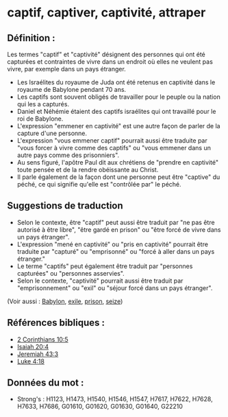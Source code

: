 # captif, captiver, captivité, attraper

## Définition :

Les termes "captif" et "captivité" désignent des personnes qui ont été capturées et contraintes de vivre dans un endroit où elles ne veulent pas vivre, par exemple dans un pays étranger.

* Les Israélites du royaume de Juda ont été retenus en captivité dans le royaume de Babylone pendant 70 ans.
* Les captifs sont souvent obligés de travailler pour le peuple ou la nation qui les a capturés.
* Daniel et Néhémie étaient des captifs israélites qui ont travaillé pour le roi de Babylone.
* L'expression "emmener en captivité" est une autre façon de parler de la capture d'une personne.
* L'expression "vous emmener captif" pourrait aussi être traduite par "vous forcer à vivre comme des captifs" ou "vous emmener dans un autre pays comme des prisonniers".
* Au sens figuré, l'apôtre Paul dit aux chrétiens de "prendre en captivité" toute pensée et de la rendre obéissante au Christ.
* Il parle également de la façon dont une personne peut être "captive" du péché, ce qui signifie qu'elle est "contrôlée par" le péché.

## Suggestions de traduction

* Selon le contexte, être "captif" peut aussi être traduit par "ne pas être autorisé à être libre", "être gardé en prison" ou "être forcé de vivre dans un pays étranger".
* L'expression "mené en captivité" ou "pris en captivité" pourrait être traduite par "capturé" ou "emprisonné" ou "forcé à aller dans un pays étranger."
* Le terme "captifs" peut également être traduit par "personnes capturées" ou "personnes asservies".
* Selon le contexte, "captivité" pourrait aussi être traduit par "emprisonnement" ou "exil" ou "séjour forcé dans un pays étranger".

(Voir aussi : [Babylon](../names/babylon.md), [exile](../other/exile.md), [prison](../other/prison.md), [seize](../other/seize.md))

## Références bibliques :

* [2 Corinthians 10:5](rc://en/tn/help/2co/10/05)
* [Isaiah 20:4](rc://en/tn/help/isa/20/04)
* [Jeremiah 43:3](rc://en/tn/help/jer/43/03)
* [Luke 4:18](rc://en/tn/help/luk/04/18)

## Données du mot :

* Strong's : H1123, H1473, H1540, H1546, H1547, H7617, H7622, H7628, H7633, H7686, G01610, G01620, G01630, G01640, G22210
